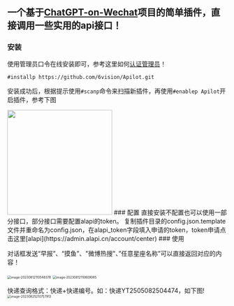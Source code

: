 ## 一个基于[ChatGPT-on-Wechat](https://github.com/zhayujie/chatgpt-on-wechat)项目的简单插件，直接调用一些实用的api接口！

### 安装

使用管理员口令在线安装即可，参考这里如何[认证管理员](https://www.wangpc.cc/aigc/chatgpt-on-wechat_plugin/)！

```
#installp https://github.com/6vision/Apilot.git
```

安装成功后，根据提示使用`#scanp`命令来扫描新插件，再使用`#enablep Apilot`开启插件，参考下图

<img width="240" src="https://cdn.jsdelivr.net/gh/6vision/PicBED@latest/images/2023/08/12/539fddb2344205e137fd5933b1f5f20f-image-20230812111523205-02596d.png" />
### 配置
直接安装不配置也可以使用一部分接口，部分接口需要配置alapi的token。
复制插件目录的config.json.template文件并重命名为config.json，在alapi_token字段填入申请的token，token申请点击这里[alapi](https://admin.alapi.cn/account/center)
### 使用

对话框发送“早报”、“摸鱼”、"微博热搜"、”任意星座名称”可以直接返回对应的内容！

<img src="https://cdn.jsdelivr.net/gh/6vision/PicBED@latest/images/2023/08/12/227e04d5f08800ef62ea2eb080dfa751-image-20230812110548378-6198d9.png" alt="image-20230812110548378" style="zoom:50%;" />

<img src="https://cdn.jsdelivr.net/gh/6vision/PicBED@latest/images/2023/08/12/534b9bc440c8ecf66d059dda793d2c72-image-20230812110609065-91a85e.png" alt="image-20230812110609065" style="zoom:50%;" />

快递查询格式：快递+快递编号。如：快递YT2505082504474，如下图!
<img src="https://cdn.jsdelivr.net/gh/6vision/PicBED@latest/images/2023/08/25/f8e7c4af26945c41b2e90e14aa2928f6-image-20230825210757913-7673a1.png" alt="image-20230825210757913" style="zoom:50%;" />


